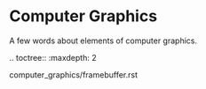 Computer Graphics
=================

A few words about elements of computer graphics.

.. toctree::
   :maxdepth: 2

   computer_graphics/framebuffer.rst
